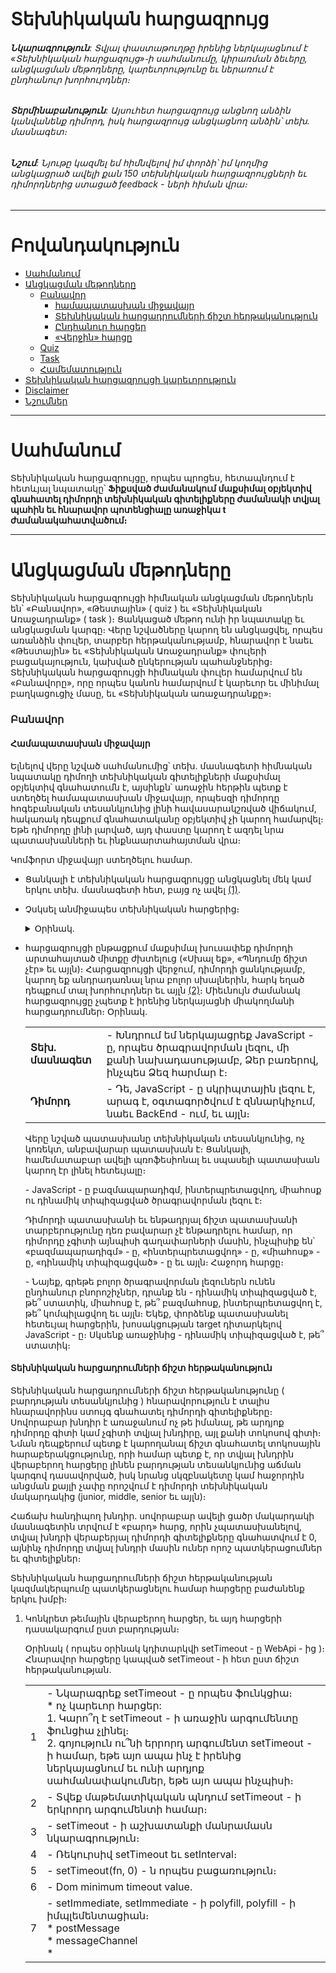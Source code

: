 # Տեխնիկական հարցազրույց

###### **Նկարագրություն**: Տվյալ փաստաթուղթը իրենից ներկայացնում է «Տեխնիկական հարցազույց»֊ի սահմանումը, կիրառման ձեւերը, անցկացման մեթոդները, կարեւորությունը եւ ներառում է ընդհանուր խորհուրդներ։

###### **Տերմինաբանություն**: Այսուհետ հարցազրույց անցնող անձին կանվանենք դիմորդ, իսկ հարցազրույց անցկացնող անձին՝ տեխ. մասնագետ։

###### **Նշում**: Նյութը կազմել եմ հիմնվելով իմ փորձի՝ իմ կողմից անցկացրած ավելի քան 150 տեխնիկական հարցազրույցների եւ դիմորդներից ստացած feedback - ների հիման վրա։
- - - -

Բովանդակություն
========

* [Սահմանում](#Սահմանում)
* [Անցկացման մեթոդները](#Անցկացման-մեթոդները)
  * [Բանավոր](#Բանավոր)
    * [համապատասխան միջավայր](#Համապատասխան-միջավայր)
    * [Տեխնիկական հարցադրումների ճիշտ հերթականություն](#Տեխնիկական-հարցադրումների-ճիշտ-հերթականություն)
    * [Ընդհանուր հարցեր](#Ընդհանուր-հարցեր)
    * [«Վերջին» հարցը](#Վերջին-հարցը)
  * [Quiz](#quiz)
  * [Task](#task)
  * [Համեմատություն](#Համեմատություն)
* [Տեխնիկական հարցազրույցի կարեւորություն](#Տեխնիկական-հարցազրույցի-կարեւորություն)
* [Disclaimer](#disclaimer)
* [Նշումներ](#Նշումներ)

- - - -

Սահմանում
========

Տեխնիկական հարցազրույցը, որպես պրոցես, հետապնդում է հետևյալ նպատակը՝
**Ֆիքսված ժամանակում մաքսիմալ օբյեկտիվ գնահատել դիմորդի տեխնիկական գիտելիքները ժամանակի տվյալ պահին եւ հնարավոր պոտենցիալը առաջիկա t ժամանակահատվածում։**

- - - -

Անցկացման մեթոդները
========

Տեխնիկական հարցազրույցի հիմնական անցկացման մեթոդներն են՝ «Բանավոր», «Թեստային» ( quiz ) եւ  «Տեխնիկական Առաջադրանք» ( task )։ Ցանկացած մեթոդ ունի իր նպատակը եւ անցկացման կարգը։ Վերը նշվածները կարող են անցկացվել, որպես առանձին փուլեր, տարբեր հերթականությամբ, հնարավոր է նաեւ «Թեստային» եւ «Տեխնիկական Առաջադրանք» փուլերի բացակայություն, կախված ընկերության պահանջներից։ Տեխնիկական 
հարցազրույցի հիմնական փուլեր համարվում են «Բանավորը», որը որպես կանոն համարվում է կարեւոր եւ մինիմալ բաղկացուցիչ մասը, եւ «Տեխնիկական առաջադրանքը»։

### Բանավոր

#### Համապատասխան միջավայր

Ելնելով վերը նշված սահմանումից՝ տեխ. մասնագետի հիմնական նպատակը դիմողի տեխնիկական գիտելիքների մաքսիմալ օբյեկտիվ գնահատումն է, այսինքն՝ առաջին հերթին պետք է ստեղծել համապատասխան միջավայր, որպեսզի դիմորդը հոգեբանական տեսանկյունից լինի հավասարակշռված վիճակում, հակառակ դեպքում գնահատականը օբյեկտիվ չի կարող համարվել։ Եթե դիմորդը լինի լարված, այդ փաստը կարող է ազդել նրա պատասխանների եւ ինքնաարտահայտման վրա։

Կոմֆորտ միջավայր ստեղծելու համար.

  * Ցանկալի է տեխնիկական հարցազրույցը անցկացնել մեկ կամ երկու տեխ. մասնագետի հետ, բայց ոչ ավել [(1)](#Նշում-1).
  * Չսկսել անմիջապես տեխնիկական հարցերից։ <details> <summary>Օրինակ. </summary>
  
      | | |
      | --- | --- |
      | **Տեխ. մասնագետ** | - Բարեւ Ձեզ։ ( ժպիտ :slightly_smiling_face: ) |
      | **Դիմորդ** | - Բարեւ Զեզ։ |
      | **Տեխ. մասնագետ** | - Իմ անունը Կարեն է։ |
      | **Դիմորդ** | - Հաճելի է, Արմեն։ |
      | **Տեխ. մասնագետ** | - Հաճելի է Արմեն ջան, ի՞նչպես եք։ |
      | **Դիմորդ** | - Լավ, շնորհակալություն, Դու՞ք։ |
      | **Տեխ. մասնագետ** | - Լավ, շնորհակալություն, ինչպե՞ս է տրամադրությունը։ |
      | **Դիմորդ** | - Մարտական :) |
      | **Տեխ. մասնագետ** | - Օքայ, Արմեն ջան, լինելու է տեխնիկական հարցազրույց, հիմնականում JavaScript - ից, բայց մինչեւ ֆորմալ հարցադրումներին անցնելը, կխնդրեմ ծանոթանանք, լա՞վ։ Մի քիչ պատմեք Ձեր մասին, կրթություն, փորձ եւ այլն։ |
      | **Դիմորդ** | - ... |
      
      </details>
  * հարցազրույցի ընթացքում մաքսիմալ խուսափեք դիմորդի արտահայտած միտքը ժխտելուց («Սխալ եք», «Պնդումը ճիշտ չէր» եւ այլն)։ Հարցազրույցի վերջում, դիմորդի ցանկությամբ, կարող եք անդրադառնալ նրա բոլոր սխալներին, հարկ եղած դեպքում տալ խորհուրդներ եւ այլն [(2)](#Նշում-2)։ Միեւնույն ժամանակ հարցազրույցը չպետք է իրենից ներկայացնի միակողմանի հարցադրումներ։ Օրինակ.  
      
      | | |
      | --- | --- |
      | **Տեխ. մասնագետ** | - Խնդրում եմ ներկայացրեք JavaScript - ը, որպես ծրագրավորման լեզու, մի քանի նախադասությամբ, Ձեր բառերով, ինչպես Ձեզ հարմար է։ |
      | **Դիմորդ** | - Դե, JavaScript - ը սկրիպտային լեզու է, արագ է, օգտագործվում է զննարկիչում, նաեւ BackEnd - ում, եւ այլն։ |
      
      Վերը նշված պատասխանը տեխնիկական տեսանկյունից, ոչ կոռեկտ, անբավարար պատասխան է։ Ցանկալի, համեմատաբար ավելի պռոֆեսիոնալ եւ սպասելի պատասխան կարող էր լինել հետեւյալը։  
      
      &#45; JavaScript - ը բազմապարադիգմ, ինտերպրետացվող, միահոսք ու դինամիկ տիպիզացված ծրագրավորման լեզու է։
      
      Դիմորդի պատասխանի եւ ենթադրյալ ճիշտ պատասխանի տարբերությունը դեռ բավարար չէ ենթադրելու համար, որ դիմորդը չգիտի այնպիսի գաղափարների մասին, ինչպիսիք են՝ «բազմապարադիգմ» - ը, «ինտերպրետացվող» - ը, «միահոսք» - ը, «դինամիկ տիպիզացված» - ը եւ այլն։ Հաջորդ հարցը։  
      
      &#45; Նայեք, գրեթե բոլոր ծրագրավորման լեզուներն ունեն ընդհանուր բնորոշիչներ, դրանք են - դինամիկ տիպիզացված է, թե՞ ստատիկ, միահոսք է, թե՞ բազմահոսք, ինտերպրետացվող է, թե՞ կոմպիլացվող եւ այլն։ Եկեք, փորձենք պատասխանել հետեւյալ հարցերին, խոսակցության target դիտարկելով JavaScript - ը։ Սկսենք առաջինից - դինամիկ տիպիզացված է, թե՞ ստատիկ։  
      
#### Տեխնիկական հարցադրումների ճիշտ հերթականություն

Տեխնիկական հարցադրումների ճիշտ հերթականությունը ( բարդության տեսանկյունից ) հնարավորություն է տալիս հնարավորինս ստույգ գնահատել դիմորդի գիտելիքները։ Սովորաբար խնդիր է առաջանում ոչ թե իմանալ, թե արդյոք դիմորդը գիտի կամ չգիտի տվյալ խնդիրը, այլ քանի տոկոսով գիտի։ Նման դեպքերում պետք է կարողանալ ճիշտ գնահատել տոկոսային հարաբերակցությունը, որի համար պետք է, որ տվյալ խնդրին վերաբերող հարցերը լինեն բարդության տեսանկյունից աճման կարգով դասավորված, իսկ նրանց սկզբնակետը կամ հաջորդին անցման քայլի չափը որոշվում է դիմորդի տեխնիկական մակարդակից (junior, middle, senior եւ այլն)։

Հաճախ հանդիպող խնդիր.
սովորաբար ավելի ցածր մակարդակի մասնագետին տրվում է «բարդ» հարց, որին չպատասխանելով, տվյալ խնդրի վերաբերյալ դիմորդի գիտելիքները գնահատվում է 0, այնինչ դիմորդը տվյալ խնդրի մասին ուներ որոշ պատկերացումներ եւ գիտելիքներ։

Տեխնիկական հարցադրումների ճիշտ հերթականության կազմակերպումը պատկերացնելու համար հարցերը բաժանենք երկու խմբի։

  1. Կոնկրետ թեմային վերաբերող հարցեր, եւ այդ հարցերի դասակարգում ըստ բարդության։  
    
      Օրինակ ( որպես օրինակ կդիտարկվի setTimeout - ը WebApi - ից )։  
      Հնարավոր հարցերը կապված setTimeout - ի հետ ըստ ճիշտ հերթականության.  

      | | |
      | --- | --- |
      | 1 | - Նկարագրեք setTimeout - ը որպես ֆունկցիա։<br/>* ոչ կարեւոր հարցեր: <br/>1. Կարո՞ղ է setTimeout - ի առաջին արգումենտը ֆունցիա չլինել։ <br/>2. գոյություն ու՞նի երրորդ արգումենտ setTimeout - ի համար, եթե այո ապա ինչ է իրենից ներկայացնում եւ ունի արդյոք սահմանափակումներ, եթե այո ապա ինչպիսի։ |
      | 2 | - Տվեք մաթեմատիկական պնդում setTimeout - ի երկրորդ արգումենտի համար։ |
      | 3 | - setTimeout - ի աշխատանքի մանրամասն նկարագրություն։ |
      | 4 | - Ռեկուրսիվ setTimeout եւ setInterval։ |
      | 5 | - setTimeout(fn, 0) - ն որպես բացառություն։ |
      | 6 | - Dom minimum timeout value. |
      | 7 | - setImmediate, setImmediate - ի polyfill, polyfill - ի իմպլեմենտացիան։<br /> * postMessage <br /> * messageChannel <br /> * <script> onreadystatechange |
      | 8 | - process.nextTick, Promise.resolve(). Համեմատությունը setTimeout() - ի հետ |
      | 9 | - Task, MicroTask, տարբերությունները, կատարման հերթականությունը, իմպլեմենտացիան տարբեր զննարկիչներում։  |
      | 10 | - setTimeout - ների կատարման հերթականությունը հերթից, FIFO, LIFO, random |

      Եթե չկազմենք ճիշտ հերթականություն, եւ օրինակ սկսենք խոսել setTimeout - ի մասին սկսելով 6 - րդ հարցից կամ նրա մասնավոր դեպքից, օրինակ.

    	&#45; Խնդրում եմ, նշեք DOM_MIN_TIMEOUT_VALUE - ը կամ DOM_CLAMP_TIMEOUT_NESTING_LEVEL - ը Google Chrome - ում եւ FireFox֊ում։

      ապա հարցի սխալ պատասխանը կամ պատասխանի բացակայությունը չի կարող տալ ոչ մի ինֆորմացիա դիմորդի setTimeout - ի մասին ունեցած գիտելիքների մասին։

      **Օգտագործեք հարցադրումների ճիշտ հերթականություն։**

  
  2. Թեմաներ, որոնց կարող եք անդրադառնալ, միայն եթե դիմորդը համապատասխանում է տվյալ մակարդակին։  
  
      Օրինակ - հարցեր Engine - ից  
      
      * Parsing
        * Lazy Parsing
          * Pre parsing
          * Full parsing
      * Tockenazing/Lexing
      * AST ( Abstract Syntax Tree )
      * JIT (Just in Time compiler)
        * Compile + Optimization
        * Re-optimization / De-optimization
      * Հիշողության ավտոմատ կառավարում - Automate Memory Management - GC
        * համեմատություն Manual memory management - ի հետ
        * առավելություններ/թերություններ
      * Web Assemble
        * toolchain
          * emscripten
          * clang
          * llvm
        * Աշխատանքի մանրամասն նկարագրություն։
      * եւ այլն
      
#### Ընդհանուր հարցեր

Հիմնական հարցերը տրվում են դիտարկվող position - ին վերաբերող հարցերից առանձին ( առաջ կամ հետո ), կարող է անցկացվել նաեւ առանձին փուլով։  
Վերջիններն իրենց հերթին բաժանվում են երկու խմբի.

1. Ընդհանուր ՏՏ զարգացվածության հարցեր  

    * Ալգորիթմների տեսություն
      * Թյուրինգի մեքենա
      * Վերջավոր ավտոմատներ
      * «Բաժանիր եւ տիրիր» - Divide-and-Conquer
      * Սորտավորման ալգորիթմներ
      * ...
    * Օպերացիոն համակարգեր
    * Գրաֆների տեսություն
      * Գրաֆ
      * Ծառ
      * Փնտրման ալգորիթմներ
        * DFS - Depth-First Search
        * BFS - Breadth-First Search
      * Կարճագույն ճանապարհ
      * Մինիմալ կմախքային ենթածառ
      * ...
    * Տվյալների կառուցվածք
      * Հերթ
      * Ստեկ
      * Ցուցակ
      * B-Tree
      * ...
    * Տվյալների հենքեր
    * Հավանականության տեսություն
    * Խաղերի տեսություն
    * Դիսկրետ մաթեմատիկա
    * Ֆունկցիոնալ ծրագրավորման հիմունքներ
    * Կլասիֆիկացիա / Կանխատեսման ալգորիթմներ - Մեքենայական ուսուցում

    **Նշում:** * Տվյալ հարցաշարը կախված ընկերության պահանջներից, դիտարկվող position - ից եւ դիմորդի տեխնիկական մակարդակից, կարող է փոխվել։
    
2. Հարցեր կապված դիմորդի ՏՏ նախասիրություննեի հետ

    | | |
    | --- | --- |
    | 1 | - Նախընտրելի օպերացիոն համակարգ |
    | 2 | - Նախընտրելի տեքստային խմբագրիչ կամ IDE |
    | 3 | - Բացի Ձեր հիմնական ծրագրավորման լեզվից, նշեք այլ լեզուներ, որոնցով հետաքրքրված եք կամ կցանկանայիք աշխատել։ |
    | 4 | - Ինչպե՞ս եք հետեւում նորություններին։ Ի՞նչ ռեսուրսներից եք օգտվում։ |
    | 5 | - Ի՞նչ նպատակների է ծառայում Ձեր GitHub account - ը ( եթե այն կա ) |  
    
    **Նշում:** Տվյալ հարցաշարի ցանկացած հարց, որպես առանձին հարց, հնարավոր է բավարար ինֆորմացիա չտա դիմորդի մասին։ Սակայն բոլոր հարցերի պատասխանները, որպես մեկ ամբողջություն, կարող է թույլ տալ հասկանալ դիմորդի աշխարհայացքը ՏՏ ոլորտում։ Օրինակ. դիտարկեք երկու տարբեր դիմորդների պատասխաններ։  
    
    Տարբերակ 1.  
    
    | | |
    | --- | --- |
    | 1 | - Windows |
    | 2 | - Microsoft Visual Studio, WebStorm, Notepad++ |
    | 3 | - C#, Visual Basic, PHP |
    | 4 | - Փնտրում եմ Google - ում, ինչ ինձ պետք է։ Կարդում եմ Toster.ru, եւ հիմնականում նայում եմ screencast - եր Youtube.com - ում։ |

    Տարբերակ 2.  
    
    | | |
    | --- | --- |
    | 1 | - Linux, Unix-like operating systems. |
    | 2 | - Vim, Sublime Text կամ այլ տեքստային խմբագրիչ, բայց ոչ IDE |
    | 3 | - C/C++, Rust, OCaml, Elixir (Erlang/OPT), Python |
    | 4 | - Medium, Hackernoon, Habr, Twitter… subscribe եղած եմ Google - ի եւ Mozilla - ի Youtube - ի channel - ներին։ |

    **Նշում:** Օրինակները բերված են իրական կյանքից։
    
#### «Վերջին» հարցը

**- Խնդրում եմ գնահատեք Ձեր տեխնիկական գիտելիքները 0 - 10 բալանոց համակարգում։**

Հարցազրույցի ընթացքում տեխ. մասնագետի մոտ ձեւավորվելու է գնահատական, որը կհամարվի ենթադրյալ օբյեկիվ գնահատականը, կարեւոր է ստանալ նաեւ այդ գնահատականը դիմորդի կողմից։ Եւ ստացված երկու գնահատականների համեմատությունից կարելի անել հավելյալ ենթադրություններ։

### Task

Տեխնիկական առաջադրանքը իրենից ներկայացնում է դիտարկվող position - ին համապատասխան տեխնիկական խնդրի ներկայացում։ Տվյալ մեթոդի նպատակը դիմորդի տեխնիկական գիտելիքների գնահատումն է պրակտիկ առաջադրանքների կատարման տեսանկյունից։  
Դրանք կարող են լինել.

* Code quality
* Coding style
* Code architecture
* Naming convention
* File/Folder structure
* ...

##### Կարեւոր կետեր

* Խնդրի ժամանակային տեսանկյունից գնահատումը ( estimation ), պետք է թողնել դիմորդի հայեցողությանը։ Նրա խնդրի բարդության գնահատականը եւ ժամանակ / որակ հարաբերակցությունը կարող է հանդիսանալ հավելյալ տեղեկություն։
* Խնդրի բարդությունը չի հանդիսանում գլխավոր նպատակը, եւ հիմնականում լինում է ավելի ցածր քան դիմորդի տեխնիկական մակարդակը։
* Առաջադրանքի պատասխանները ցանկալի է ստուգվեն մի քանի տեխնիկական մասնագետների կողմից ավելի օբյեկտիվ գնահատական ստանալու համար։
* Առաջադրանքը պետք է ունենա ֆունկցիոնալ եւ տեխնիկական մասնագիր։

### Quiz

Quiz կամ թեստային աշխատանքը իրենից ներկայացնում է ինչ-որ քանակությամբ հարցերի հաջորդականություն հնարավոր պատասխաններով։ Տվյալ մեթոդը կարող է օգտագործվել նախընտրական փուլերի ֆիլտրացիայի համար, կամ որպես հավելյալ ինֆորմացիա հիմնական փուլերին։

### Համեմատություն

* Quiz
 * Առավելություն  
   Մինիմալ ջանքերի գործադրում։
 * Թերություն  
   Հաճախ տրվող հարցերին պատասխանելը եւ բանավոր խոսքի բացակայությունը հնարավոր է, որ չլինի օբյեկտիվ գնահատական։
* Task
 * Առավելություն  
   Պրակտիկ աշխատանքի գնահատման հնարավորություն։
 * Թերություն  
   Սովորաբար «տեխնիկական աշխատանք» - ը կատարվում է remote, եւ վերահսկողության բացակայությունն ու կողմնակի օգնություններից օգտվելու հնարավորության առկայությունը ազդում են աշխատանքի գնահատականի հիմնավոր լինելու վրա։
* Oral
 * Առավելություն  
   Տեսական գիտելիքների օբյեկտիվ գնահատում, բանավոր խոսքի առկայություն։
 * Թերություն  
   Որոշ դեպքերում բարդություն է առաջանում գնահատել դիմորդի գիտելիքները, նրա՝ բանավոր խոսքի կամ ինքնաարտահայտման խնդիրներից ելնելով։

- - - -

Տեխնիկական հարցազրույցի կարեւորություն
========

Ցանկացած տեխնիկական հարցազրույցի անցկացման կարգ միարժեքորեն ցույց է տալիս տվյալ ընկերության տեխնիկական մակարդակը։  
<br />
Հարցազրույց անցկացնող անձի գնահատականի վրա հիմնվելով՝ ընկերությունը կարող է աշխատանքի ընդունել դիմողին։ Հարցազրույց անցկացնող անձի սխալ գնահատականը հետագայում կարող է առաջացնել խնդիրներ։

- - - -

Disclaimer
========

Փաստաթուղթը նպատակ չի հետապնդում կազմելու տեխնիկական հարցազրույցի կարգավորված ընթացք կամ անցկացման փուլեր կոնկրետ ծրագրավորման լեզվի, տեխնոլոգիայի կամ ընկերության համար։ Վերը նշված կետերը հանդիսանում են հիմնական դրույթներ ՏՏ ոլորտում տեխնիկական հարցազրույցների համար, իսկ JavaScript - ը այս դեպքում ուղղակի հանդիսանում էր օրինակ։ ( JavaScript - ի ավելի մանրամասն հարցաշար, որպես հարցազրույցի ուղեցույց կարող եք գտնել հետեւյալ [ֆայլում](https://github.com/SurenAt93/Technical-Interview/blob/master/javascript.md) )։ Հեղինակը փորձել է չսահմանել տեխնիկական հարցազրույցի անցկացման փուլերը փաստաթղթի ճկունությունը պահելու համար։ Հարցազրույցի անցկացման փուլերի քանակը եւ հերթականությունը կարող է կախված լինել ծրագրավորման լեզվից, տեխնոլոգիայից, դիմորդի տեխնիկական մակարդակից, ընկերության պահանջներից ու ռեսուրսներց։ Վերը նշված կետերը կհամարվեն ճիշտ նաեւ կոնկրետ library - ների կամ  framework - երի հետ կապված հարցազրույցների համար։ Օրինակ.  

JavaScript - ReactJs / NodeJs and etc.  
Python - Django and etc.  
Rust - Exonum and etc.  
...


- - - -

Նշումներ
========

###### Նշում 1

Երկուսից ավելի տեխ. մասնագետների ներկայությունը սենյակում (որում անցկացվելու է հարցազրույցը) կարող է ստեղծել ճնշող մթնոլորտ։ Երկրորդ տեխ. մասնագետի ներկայությունը ցանկալի է ավելի օբյեկտիվ կարծիք կազմելու համար։ Սակայն, եթե տեխ. մասնագետը փորձառու է եւ կարող է անցկացնել հարցազրույցը միայնակ, ապա մեկ տեխ. մասնագետի ներկայությունը կլինի ավելի օպտիմալ։

###### Նշում 2

Հարցազրույցի վերջում, անկախ դիմորդի գնահատականից կամ նրա պոտենցիալ թեկնածու լինել կամ չլինելուց, տրամադրեք 5 րոպե խորհրդակցության համար, նշեք կատարված սխալները, տվեք խորհուրդներ, ուղղորդեք եւ ցույց տվեք այն բացերը, որն ունի տեխիկական գիտելիքներում։ Ուղարկեք համապատասխան հոդվածների հղումներ, գրքեր կամ այլ ռեսուրսներ բացը լրացնելու համար։ Դարձնենք աշխարհը փոքր-ինչ ավելի լավը :slightly_smiling_face:)

Շնորհակալություն։
- - - -

